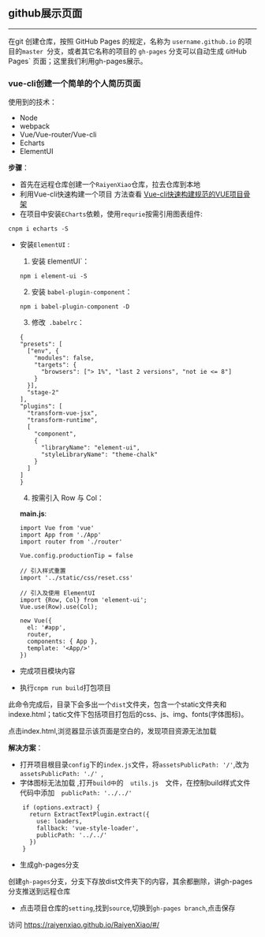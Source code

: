 ## github展示页面

-------

在git 创建仓库，按照 GitHub Pages 的规定，名称为 `username.github.io` 的项目的`master `分支，或者其它名称的项目的 `gh-pages` 分支可以自动生成 `G`itHub Pages` 页面；这里我们利用gh-pages展示。

### vue-cli创建一个简单的个人简历页面
使用到的技术：
- Node
- webpack
- Vue/Vue-router/Vue-cli
- Echarts
- ElementUI

**步骤**：
- 首先在远程仓库创建一个`RaiyenXiao`仓库，拉去仓库到本地
- 利用Vue-cli快速构建一个项目 方法查看 [Vue-cli快速构建规范的VUE项目骨架][1]
- 在项目中安装`ECharts`依赖，使用`requrie`按需引用图表组件:
```
cnpm i echarts -S
```
- 安装`ElementUI` :
  1. 安装 `E`lementUI`：
  ```
  npm i element-ui -S
  ```
  2. 安装 `babel-plugin-component`：
  ```
  npm i babel-plugin-component -D
  ```
  3. 修改` .babelrc`：
  ```
  {
  "presets": [
    ["env", {
      "modules": false,
      "targets": {
        "browsers": ["> 1%", "last 2 versions", "not ie <= 8"]
      }
    }],
    "stage-2"
  ],
  "plugins": [
    "transform-vue-jsx", 
    "transform-runtime",
    [
      "component",
      {
        "libraryName": "element-ui",
        "styleLibraryName": "theme-chalk"
      }
    ]
  ]
  }
  ```
  4. 按需引入 Row 与 Col：

  **main.js**:
  ```
  import Vue from 'vue'
  import App from './App'
  import router from './router'
  
  Vue.config.productionTip = false
  
  // 引入样式重置
  import '../static/css/reset.css'
  
  // 引入及使用 ElementUI
  import {Row, Col} from 'element-ui';
  Vue.use(Row).use(Col);
  
  new Vue({
    el: '#app',
    router,
    components: { App },
    template: '<App/>'
  })
  ```
- 完成项目模块内容
- 执行`cnpm run build`打包项目

此命令完成后，目录下会多出一个`dist`文件夹，包含一个static文件夹和indexe.html；tatic文件下包括项目打包后的css、js、img、fonts(字体图标)。

点击index.html,浏览器显示该页面是空白的，发现项目资源无法加载

**解决方案**：
- 打开项目根目录`config`下的`index.js`文件，将`assetsPublicPath: '/'`,改为`assetsPublicPath: './'
`,
- 字体图标无法加载 ,打开`build中`的　`utils.js`　文件，在控制build样式文件代码中添加　`publicPath: '../../' `

```
    if (options.extract) {
      return ExtractTextPlugin.extract({
        use: loaders,
        fallback: 'vue-style-loader',
        publicPath: '../../'
      })
    }
```
- 生成gh-pages分支

创建`gh-pages`分支，分支下存放dist文件夹下的内容，其余都删除，讲gh-pages分支推送到远程仓库

- 点击项目仓库的`setting`,找到`source`,切换到`gh-pages branch`,点击保存

访问 https://raiyenxiao.github.io/RaiyenXiao/#/  

 [1]: http://maxiang.info/client_zh
